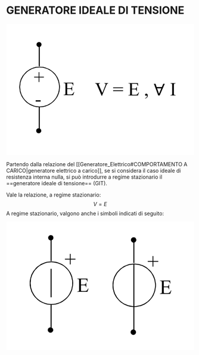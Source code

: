# GENERATORE IDEALE DI TENSIONE
![GENERATORE IDEALE DI TENSIONE|500](Images/Generatore_Ideale_Di_Tensione_1.png)

Partendo dalla relazione del [[Generatore_Elettrico#COMPORTAMENTO A CARICO|generatore elettrico a carico]], se si considera il caso ideale di resistenza interna nulla, si può introdurre a regime stazionario il ==generatore ideale di tensione== (GIT).

Vale la relazione, a regime stazionario:
$$V=E$$
A regime stazionario, valgono anche i simboli indicati di seguito:

![GIT|500](Images/Generatore_Ideale_Di_Tensione_2.png)